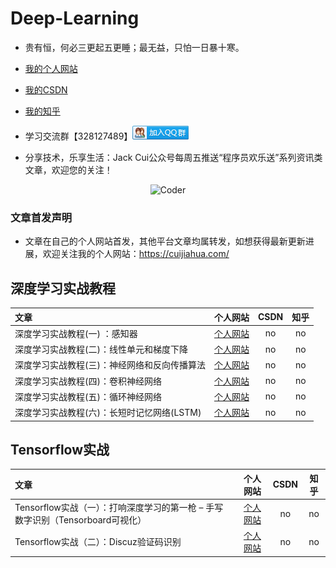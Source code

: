# Deep-Learning

* 贵有恒，何必三更起五更睡；最无益，只怕一日暴十寒。<br>

* [我的个人网站](https://cuijiahua.com/ "个人网站")<br>

* [我的CSDN](http://blog.csdn.net/c406495762 "CSDN")<br>

* [我的知乎](https://www.zhihu.com/people/Jack--Cui/activities "知乎")<br>

* 学习交流群【328127489】<a target="_blank" href="//shang.qq.com/wpa/qunwpa?idkey=e70f3fcff3761450fda9b43eadc1910dac308a962ef9e3e87941cd2c681c4bb4"><img border="0" src="https://github.com/Jack-Cherish/Pictures/blob/master/qqgroup.png" alt="Coder" title="Coder"></a><br>

* 分享技术，乐享生活：Jack Cui公众号每周五推送“程序员欢乐送”系列资讯类文章，欢迎您的关注！
<div align="center"><img border="0" src="https://ww2.sinaimg.cn/large/0072Lfvtly1fxuhd2t2jqj309k09kglk.jpg" alt="Coder" title="gongzhonghao" with="200" height="200"></div>

### 文章首发声明

* 文章在自己的个人网站首发，其他平台文章均属转发，如想获得最新更新进展，欢迎关注我的个人网站：https://cuijiahua.com/

## 深度学习实战教程
|   文章   |  个人网站  |    CSDN    |    知乎    |
| :------  | :--------: | :--------: | :--------: |
| 深度学习实战教程(一) ：感知器 | [个人网站](https://cuijiahua.com/blog/2018/10/dl-7.html "深度学习实战教程(一)") | no | no |
| 深度学习实战教程(二)：线性单元和梯度下降 | [个人网站](https://cuijiahua.com/blog/2018/11/dl-8.html "深度学习实战教程(二)") | no | no |
| 深度学习实战教程(三)：神经网络和反向传播算法 | [个人网站](https://cuijiahua.com/blog/2018/11/dl-9.html "深度学习实战教程(三)") | no | no |
| 深度学习实战教程(四)：卷积神经网络 | [个人网站](https://cuijiahua.com/blog/2018/12/dl-10.html "深度学习实战教程(四)") | no | no |
| 深度学习实战教程(五)：循环神经网络 | [个人网站](https://cuijiahua.com/blog/2018/12/dl-11.html "深度学习实战教程(五)") | no | no |
| 深度学习实战教程(六)：长短时记忆网络(LSTM) | [个人网站](https://cuijiahua.com/blog/2019/01/dl-12.html "深度学习实战教程(六)") | no | no |

## Tensorflow实战

|   文章   |  个人网站  |    CSDN    |    知乎    |
| :------  | :--------: | :--------: | :--------: |
| Tensorflow实战（一）：打响深度学习的第一枪 – 手写数字识别（Tensorboard可视化） | [个人网站](http://cuijiahua.com/blog/2018/01/dl_4.html "手写数字识别") | no | no |
| Tensorflow实战（二）：Discuz验证码识别 | [个人网站](http://cuijiahua.com/blog/2018/01/dl_5.html "Discuz验证码识别") | no | no |
